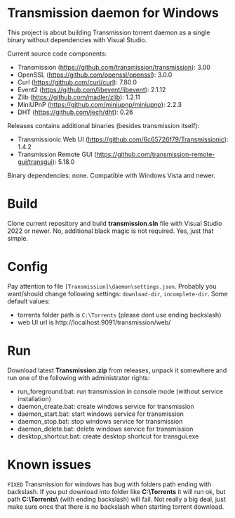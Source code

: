 # Transmission daemon for Windows
This project is about building Transmission torrent daemon as a single binary without dependencies with Visual Studio.

Current source code components:
* Transmission (https://github.com/transmission/transmission): 3.00
* OpenSSL (https://github.com/openssl/openssl): 3.0.0
* Curl (https://github.com/curl/curl): 7.80.0
* Event2 (https://github.com/libevent/libevent): 2.1.12
* Zlib (https://github.com/madler/zlib): 1.2.11
* MiniUPnP (https://github.com/miniupnp/miniupnp): 2.2.3
* DHT (https://github.com/jech/dht): 0.26

Releases contains additional binaries (besides transmission itself):
* Transmissionic Web UI (https://github.com/6c65726f79/Transmissionic): 1.4.2
* Transmission Remote GUI (https://github.com/transmission-remote-gui/transgui): 5.18.0

Binary dependencies: none. Compatible with Windows Vista and newer.

# Build
Clone current repository and build **transmission.sln** file with Visual Studio 2022 or newer. No, additional black magic is not required. Yes, just that simple.

# Config
Pay attention to file `[Transmission]\daemon\settings.json`. Probably you want/should change following settings: `download-dir`, `incomplete-dir`. Some default values:
- torrents folder path is `C:\Torrents` (please dont use ending backslash)
- web UI url is http://localhost:9091/transmission/web/

# Run
Download latest **Transmission.zip** from releases, unpack it somewhere and run one of the following with administrator rights:
* run_foreground.bat: run transmission in console mode (without service installation)
* daemon_create.bat: create windows service for transmission
* daemon_start.bat: start windows service for transmission
* daemon_stop.bat: stop windows service for transmission
* daemon_delete.bat: delete windows service for transmission
* desktop_shortcut.bat: create desktop shortcut for transgui.exe

# Known issues
`FIXED` Transmission for windows has bug with folders path ending with backslash. If you put download into folder like **C:\\Torrents** it will run ok, but path **C:\\Torrents\\** (with ending backslash) will fail. Not really a big deal, just make sure once that there is no backslash when starting torrent download.
